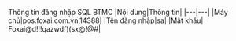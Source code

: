 Thông tin đăng nhập SQL BTMC
|Nội dung|Thông tin|
|---|---|
|Máy chủ|pos.foxai.com.vn,14388|
|Tên đăng nhập|sa|
|Mật khẩu| Foxai@d!!!qazwdf)(sx@!@#|
